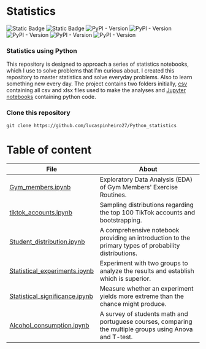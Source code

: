 # Statistics

![Static Badge](https://img.shields.io/badge/Python-blue?logo=Python&logoColor=grey)
![Static Badge](https://img.shields.io/badge/jupyter-orange?logo=jupyter&logoColor=grey)
![PyPI - Version](https://img.shields.io/pypi/v/pandas?logo=pandas&color=green)
![PyPI - Version](https://img.shields.io/pypi/v/numpy?logo=numpy&color=green)
![PyPI - Version](https://img.shields.io/pypi/v/scipy?logo=scipy&color=green)
![PyPI - Version](https://img.shields.io/pypi/v/seaborn?logo=seaborn&color=green)
![PyPI - Version](https://img.shields.io/pypi/v/matplotlib?logo=matplotlib&color=green)




### Statistics using Python

This repository is designed to approach a series of statistics notebooks, which I use to solve problems that I'm curious about. I created this repository to master statistics and solve everyday problems. Also to learn something new every day. The project contains two folders initially, [csv](csv) containing all csv and xlsx files used to make the analyses and [Jupyter notebooks](Jupyter_notebooks) containing python code.

### Clone this repository

```
git clone https://github.com/lucaspinheiro27/Python_statistics
```
# Table of content


| File                                                                    | About                                                                                                   |
|-------------------------------------------------------------------------|---------------------------------------------------------------------------------------------------------|
| [Gym_members.ipynb](Jupyter_notebooks/Gym_members.ipynb)                | Exploratory Data Analysis (EDA) of Gym Members' Exercise Routines.                                      |
| [tiktok_accounts.ipynb](Jupyter_notebooks/tiktok_accounts.ipynb)        | Sampling distributions regarding the top 100 TikTok accounts and bootstrapping.                         | 
| [Student_distribution.ipynb](Jupyter_notebooks/Student_distribution.ipynb) | A comprehensive notebook providing an introduction to the primary types of probability distributions.   |
| [Statistical_experiments.ipynb](Jupyter_notebooks/Statistical_experiments.ipynb) | Experiment with two groups to analyze the results and establish which is superior.                      |
| [Statistical_significance.ipynb](Jupyter_notebooks/Statistical_significance.ipynb) | Measure whether an experiment yields more extreme than the chance might produce.                        |
| [Alcohol_consumption.ipynb](Jupyter_notebooks/Alcohol_consumption.ipynb)| A survey of students math and portuguese courses, comparing the multiple groups using Anova and T-test. | 